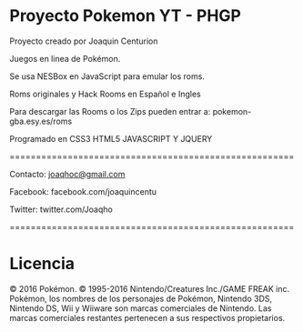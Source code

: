 # Proyecto Pokemon YT - PHGP

Proyecto creado por Joaquin Centurion

Juegos en linea de Pokémon.

Se usa NESBox en JavaScript para emular los roms.

Roms originales y Hack Rooms en Español e Ingles

Para descargar las Rooms o los Zips pueden entrar a: pokemon-gba.esy.es/roms

Programado en CSS3 HTML5 JAVASCRIPT Y JQUERY

======================================================

Contacto: joaqhoc@gmail.com

Facebook: facebook.com/joaquincentu

Twitter: twitter.com/Joaqho

======================================================

# Licencia

© 2016 Pokémon. © 1995-2016 Nintendo/Creatures Inc./GAME FREAK inc. Pokémon, los nombres de los personajes de Pokémon, Nintendo 3DS, Nintendo DS, Wii y Wiiware son marcas comerciales de Nintendo. Las marcas comerciales restantes pertenecen a sus respectivos propietarios.
